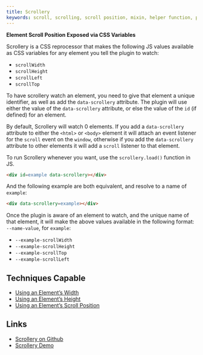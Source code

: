 ```yaml
---
title: Scrollery
keywords: scroll, scrolling, scroll position, mixin, helper function, plugin
---
```


**Element Scroll Position Exposed via CSS Variables**

Scrollery is a CSS reprocessor that makes the following JS values available as CSS variables for any element you tell the plugin to watch:

- `scrollWidth`
- `scrollHeight`
- `scrollLeft`
- `scrollTop`

To have scrollery watch an element, you need to give that element a unique identifier, as well as add the `data-scrollery` attribute. The plugin will use either the value of the `data-scrollery` attribute, or else the value of the `id` (if defined) for an element.

By default, Scrollery will watch 0 elements. If you add a `data-scrollery` attribute to either the `<html>` or `<body>` element it will attach an event listener for the `scroll` event on the `window`, otherwise if you add the `data-scrollery` attribute to other elements it will add a `scroll` listener to that element.

To run Scrollery whenever you want, use the `scrollery.load()` function in JS.

```html
<div id=example data-scrollery></div>
```

And the following example are both equivalent, and resolve to a name of `example`:

```html
<div data-scrollery=example></div>
```

Once the plugin is aware of an element to watch, and the unique name of that element, it will make the above values available in the following format: `--name-value`, for `example`:

- `--example-scrollWidth`
- `--example-scrollHeight`
- `--example-scrollTop`
- `--example-scrollLeft`

## Techniques Capable

- [Using an Element’s Width](../techniques/element-width.html)
- [Using an Element’s Height](../techniques/element-height.html)
- [Using an Element’s Scroll Position](../techniques/element-scroll.html)

## Links

- [Scrollery on Github](https://github.com/tomhodgins/cssplus/blob/gh-pages/scrollery.js)
- [Scrollery Demo](http://tomhodgins.github.io/cssplus/test/scrollery.html)